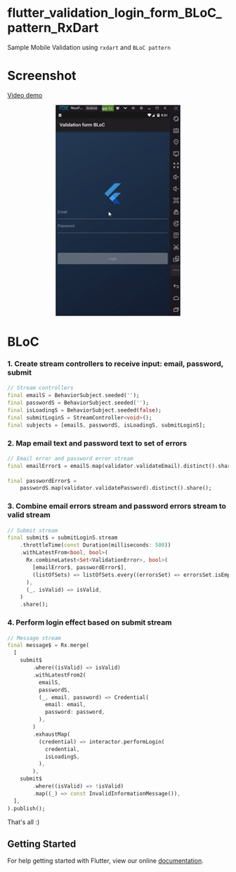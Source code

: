 # flutter_validation_login_form_BLoC_pattern_RxDart

Sample Mobile Validation using `rxdart` and `BLoC pattern`

# Screenshot

[Video demo](https://www.youtube.com/watch?v=i5gS2BToNZs&feature=youtu.be)

<p align="center">
<img src="screenshots/demo.gif" height="480" alt="Cannot load image"/>
</p>

# BLoC
### 1. Create stream controllers to receive input: email, password, submit
```dart
// Stream controllers
final emailS = BehaviorSubject.seeded('');
final passwordS = BehaviorSubject.seeded('');
final isLoadingS = BehaviorSubject.seeded(false);
final submitLoginS = StreamController<void>();
final subjects = [emailS, passwordS, isLoadingS, submitLoginS];
```
### 2. Map email text and password text to set of errors
```dart
// Email error and password error stream
final emailError$ = emailS.map(validator.validateEmail).distinct().share();
 
final passwordError$ =
    passwordS.map(validator.validatePassword).distinct().share();
```
### 3. Combine email errors stream and password errors stream to valid stream
```dart
// Submit stream
final submit$ = submitLoginS.stream
    .throttleTime(const Duration(milliseconds: 500))
    .withLatestFrom<bool, bool>(
      Rx.combineLatest<Set<ValidationError>, bool>(
        [emailError$, passwordError$],
        (listOfSets) => listOfSets.every((errorsSet) => errorsSet.isEmpty),
      ),
      (_, isValid) => isValid,
    )
    .share();
```
### 4. Perform login effect based on submit stream
```dart
// Message stream
final message$ = Rx.merge(
  [
    submit$
        .where((isValid) => isValid)
        .withLatestFrom2(
          emailS,
          passwordS,
          (_, email, password) => Credential(
            email: email,
            password: password,
          ),
        )
        .exhaustMap(
          (credential) => interactor.performLogin(
            credential,
            isLoadingS,
          ),
        ),
    submit$
        .where((isValid) => !isValid)
        .map((_) => const InvalidInformationMessage()),
  ],
).publish();
```
That's all :)

## Getting Started

For help getting started with Flutter, view our online
[documentation](https://flutter.io/).
